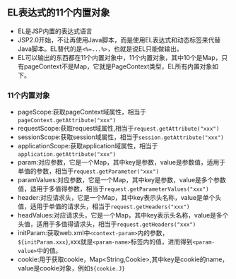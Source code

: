 ## EL表达式的11个内置对象
- EL是JSP内置的表达式语言
- JSP2.0开始，不让再使用Java脚本，而是使用EL表达式和动态标签来代替Java脚本。EL替代的是`<%=...%>`，也就是说EL只能做输出。
- EL可以输出的东西都在11个内置对象中，11个内置对象，其中10个是Map，只有pageContext不是Map，它就是PageContext类型，EL所有内置对象如下。
### 11个内置对象
- pageScope:获取pageContext域属性，相当于`pageContext.getAttribute("xxx")`
- requestScope:获取request域属性,相当于`request.getAttribute("xxx")`
- sessionScope:获取session域属性，相当于`session.getAttribute("xxx")`
- applicationScope:获取application域属性，相当于`application.getAttribute("xxx")`
- param:对应参数，它是一个Map，其中key是参数，value是参数值，适用于单值的参数，相当于`request.getParameter("xxx")`
- paramValues:对应参数，它是一个Map，其中key是参数，value是多个参数值，适用于多值得参数，相当于`request.getParameterValues("xxx")`
- header:对应请求头，它是一个Map，其中key表示头名称，value是单个头值，适用于单值的请求头，相当于`request.getHeaders("xxx")`
- headValues:对应请求头，它是一个Map，其中key表示头名称，value是多个头值，适用于多值得请求头，相当于`request.getHeaders("xxx")`
- initParam:获取web.xml中`<context-param>`内的参数，`${initParam.xxx}`,xxx就是`<param-name>`标签内的值，进而得到`<param-value>`中的值。
- cookie:用于获取cookie，Map<String,Cookie>,其中key是cookie的name，value是cookie对象，例如`${cookie.J}`